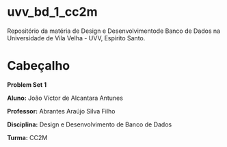 # uvv_bd_1_cc2m
Repositório da matéria de Design e Desenvolvimentode Banco de Dados na Universidade de Vila Velha - UVV, Espírito Santo.

# Cabeçalho
**Problem Set 1**

**Aluno:** João Víctor de Alcantara Antunes

**Professor:** Abrantes Araújo Silva Filho

**Disciplina:** Design e Desenvolvimento de Banco de Dados

**Turma:** CC2M
